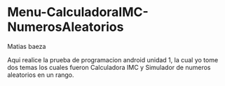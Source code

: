 # Menu-CalculadoraIMC-NumerosAleatorios
Matias baeza

Aqui realice la prueba de programacion android unidad 1, la cual yo tome dos temas los cuales fueron Calculadora IMC y Simulador de numeros aleatorios en un rango.
